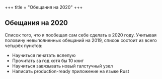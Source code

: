 +++
title = "Обещания на 2020"
+++

## Обещания на 2020

Список того, что я пообещал сам себе сделать в 2020 году. Учитывая половину невыполненных обещаний на 2019, список состоит из всего четырёх пунктов:
* Научиться печатать вслепую
* Прочитать за год хотя бы 10 книг
* Научиться завязывать новый галстучный узел
* Написать production-ready приложение на языке Rust
